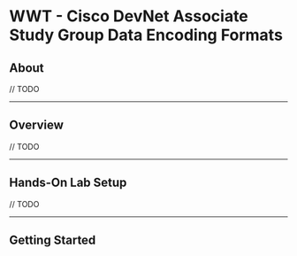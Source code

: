 # WWT - Cisco DevNet Associate Study Group Data Encoding Formats

## About

// TODO

---

## Overview

// TODO

---

## Hands-On Lab Setup

// TODO

---

## Getting Started
